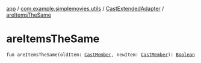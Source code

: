 [app](../../index.md) / [com.example.simplemovies.utils](../index.md) / [CastExtendedAdapter](index.md) / [areItemsTheSame](./are-items-the-same.md)

# areItemsTheSame

`fun areItemsTheSame(oldItem: `[`CastMember`](../../com.example.simplemovies.domain/-cast-member/index.md)`, newItem: `[`CastMember`](../../com.example.simplemovies.domain/-cast-member/index.md)`): `[`Boolean`](https://kotlinlang.org/api/latest/jvm/stdlib/kotlin/-boolean/index.html)